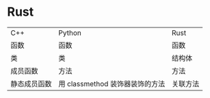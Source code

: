 # Rust


<table>
<tr>
    <td> C++ </td>
    <td> Python </td>
    <td> Rust </td>
</tr>
<tr>
    <td> 函数 </td>
    <td> 函数 </td>
    <td> 函数 </td>
</tr>
<tr>
    <td> 类 </td>
    <td> 类 </td>
    <td> 结构体 </td>
</tr>
<tr>
    <td> 成员函数 </td>
    <td> 方法 </td>
    <td> 方法 </td>
</tr>
<tr>
    <td> 静态成员函数 </td>
    <td> 用 classmethod 装饰器装饰的方法 </td>
    <td> 关联方法 </td>
</tr>
</table>

